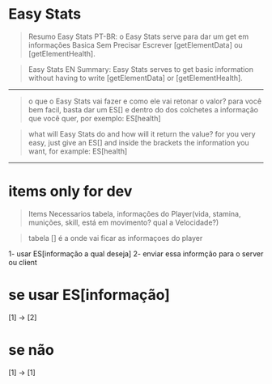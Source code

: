 # Easy Stats


>Resumo Easy Stats PT-BR:
>o Easy Stats serve para dar um get em informações Basica Sem Precisar Escrever [getElementData] ou [getElementHealth].

>Easy Stats EN Summary:
>Easy Stats serves to get basic information without having to write [getElementData] or [getElementHealth].

--------------------------------------------------------------------------

>o que o Easy Stats vai fazer e como ele vai retonar o valor?
>para você bem facil, basta dar um ES[] e dentro do dos colchetes a informação que você quer, por exemplo: ES[health]

>what will Easy Stats do and how will it return the value?
>for you very easy, just give an ES[] and inside the brackets the information you want, for example: ES[health]

---------------------------------------------------------------------------

# items only for dev

>Items Necessarios
>tabela, informações do Player(vida, stamina, munições, skill, está em movimento? qual a Velocidade?)

>tabela []
>é a onde vai ficar as informaçoes do player

1- usar ES[informação a qual deseja]
2- enviar essa informção para o server ou client

# se usar ES[informação]

[1] -> [2]

# se não 

[1] -> [1]